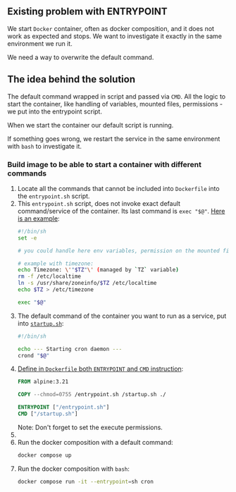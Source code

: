 ## Existing problem with ENTRYPOINT

We start `Docker` container, often as docker composition, and it does not work as expected and stops.
We want to investigate it exactly in the same environment we run it.

We need a way to overwrite the default command.

## The idea behind the solution

The default command wrapped in script and passed via `CMD`.
All the logic to start the container, like handling of variables, mounted files, permissions - 
we put into the entrypoint script.

When we start the container our default script is running.

If something goes wrong, we restart the service in the same environment with `bash` to investigate it.

### Build image to be able to start a container with different commands

1. Locate all the commands that cannot be included into `Dockerfile` into the `entrypoint.sh` script.
2. This `entrypoint.sh` script, does not invoke exact default command/service of the container. 
    Its last command is `exec "$@"`. [Here is an example](build/entrypoint.sh):
    ```bash
    #!/bin/sh
    set -e
    
    # you could handle here env variables, permission on the mounted files, etc.
    
    # example with timezone:
    echo Timezone: \'"$TZ"\' (managed by `TZ` variable)
    rm -f /etc/localtime
    ln -s /usr/share/zoneinfo/$TZ /etc/localtime
    echo $TZ > /etc/timezone
    
    exec "$@"
    ```
3. The default command of the container you want to run as a service, put into [`startup.sh`](build/startup.sh):
    ```bash
    #!/bin/sh
    
    echo --- Starting cron daemon ---
    crond "$@"
    ```
4. [Define in `Dockerfile` both `ENTRYPOINT` and `CMD` instruction](build/Dockerfile):
    ```Dockerfile
    FROM alpine:3.21

    COPY --chmod=0755 /entrypoint.sh /startup.sh ./
    
    ENTRYPOINT ["/entrypoint.sh"]
    CMD ["/startup.sh"]
    ```
    Note: Don't forget to set the execute permissions.
5. 
6. Run the docker composition with a default command:
    ```bash
    docker compose up
    ```
6. Run the docker composition with `bash`:
    ```bash
    docker compose run -it --entrypoint=sh cron
    ```